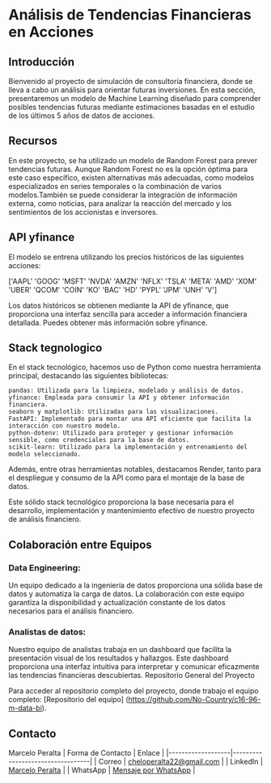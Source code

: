 # Análisis de Tendencias Financieras en Acciones



## Introducción 

Bienvenido al proyecto de simulación de consultoría financiera, donde se lleva a cabo un análisis para orientar futuras inversiones. En esta sección, presentaremos un modelo de Machine Learning 
diseñado para comprender posibles tendencias futuras mediante estimaciones basadas en el estudio de los últimos 5 años de datos de acciones.

## Recursos

En este proyecto, se ha utilizado un modelo de Random Forest para prever tendencias futuras. Aunque Random Forest no es la opción óptima para este caso específico, existen alternativas más adecuadas,
como modelos especializados en series temporales o la combinación de varios modelos.También se puede considerar la integración de información externa, como noticias, para analizar la reacción del mercado
y los sentimientos de los accionistas e inversores.

## API yfinance
El modelo se entrena utilizando los precios históricos de las siguientes acciones:

['AAPL' 'GOOG' 'MSFT' 'NVDA' 'AMZN' 'NFLX' 'TSLA' 'META' 'AMD' 'XOM' 'UBER' 'QCOM' 'COIN' 'KO' 'BAC' 'HD' 'PYPL' 'JPM' 'UNH' 'V']

Los datos históricos se obtienen mediante la API de yfinance, que proporciona una interfaz sencilla para acceder a información financiera detallada. Puedes obtener más información sobre yfinance.

## Stack tegnologico

En el stack tecnológico, hacemos uso de Python como nuestra herramienta principal, destacando las siguientes bibliotecas:

    pandas: Utilizada para la limpieza, modelado y análisis de datos.
    yfinance: Empleada para consumir la API y obtener información financiera.
    seaborn y matplotlib: Utilizadas para las visualizaciones.
    FastAPI: Implementado para montar una API eficiente que facilita la interacción con nuestro modelo.
    python-dotenv: Utilizado para proteger y gestionar información sensible, como credenciales para la base de datos.
    scikit-learn: Utilizado para la implementación y entrenamiento del modelo seleccionado.

Además, entre otras herramientas notables, destacamos Render, tanto para el despliegue y consumo de la API como para el montaje de la base de datos.

Este sólido stack tecnológico proporciona la base necesaria para el desarrollo, implementación y mantenimiento efectivo de nuestro proyecto de análisis financiero.

## Colaboración entre Equipos

### Data Engineering:
Un equipo dedicado a la ingeniería de datos proporciona una sólida base de datos y automatiza la carga de datos. La colaboración con este equipo garantiza la disponibilidad y actualización constante de los datos necesarios para el análisis financiero.

### Analistas de datos:
Nuestro equipo de analistas trabaja en un dashboard que facilita la presentación visual de los resultados y hallazgos. Este dashboard proporciona una interfaz intuitiva para interpretar y comunicar eficazmente las tendencias financieras descubiertas.
Repositorio General del Proyecto

Para acceder al repositorio completo del proyecto, donde trabajo el equipo completo: [Repositorio del equipo] (https://github.com/No-Country/c16-96-m-data-bi).

## Contacto
Marcelo Peralta
| Forma de Contacto | Enlace                           |
|-------------------|----------------------------------|
| Correo            | [cheloperalta22@gmail.com](mailto:cheloperalta22@gmail.com)     |
| LinkedIn          | [Marcelo Peralta](https://www.linkedin.com/in/marcelo-peralta2) |
| WhatsApp          | [Mensaje por WhatsApp](https://wa.me/+5492616325753)  |

